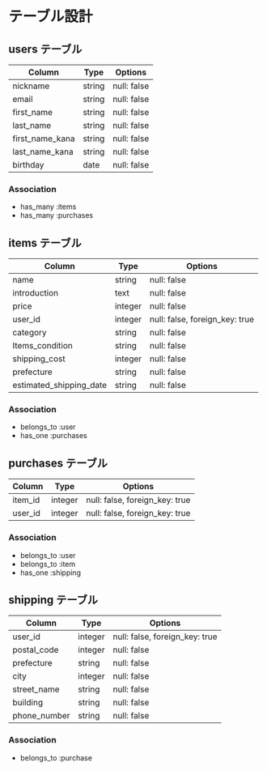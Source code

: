 # テーブル設計

## users テーブル

| Column                  | Type   | Options                 |
| ----------------------- | ------ | ----------------------- |
| nickname                | string | null: false             |
| email                   | string | null: false             |
| first_name              | string | null: false             |
| last_name               | string | null: false             |
| first_name_kana         | string | null: false             |
| last_name_kana          | string | null: false             |
| birthday                | date   | null: false             | 

### Association

- has_many :items
- has_many :purchases


## items テーブル

| Column                  | Type    | Options                        |
| ----------------------- | ------  | ------------------------------ |
| name                    | string  | null: false                    |
| introduction            | text    | null: false                    |
| price                   | integer | null: false                    |
| user_id                 | integer | null: false, foreign_key: true |
| category                | string  | null: false                    | #active_hash
| Items_condition         | string  | null: false                    | #active_hash
| shipping_cost           | integer | null: false                    |
| prefecture              | string  | null: false                    | #active_hash
| estimated_shipping_date | string  | null: false                    | #active_hash

### Association

- belongs_to :user
- has_one :purchases


## purchases テーブル

| Column                  | Type    | Options                        |
| ----------------------- | ------  | ------------------------------ |
| item_id                 | integer | null: false, foreign_key: true |
| user_id                 | integer | null: false, foreign_key: true |

### Association

- belongs_to :user
- belongs_to :item
- has_one :shipping


## shipping テーブル

| Column                  | Type    | Options                        |
| ----------------------- | ------  | ------------------------------ |
| user_id                 | integer | null: false, foreign_key: true |
| postal_code             | integer | null: false                    |
| prefecture              | string  | null: false                    | #active_hash
| city                    | integer | null: false                    | 
| street_name             | string  | null: false                    |
| building                | string  | null: false                    | 
| phone_number            | string  | null: false                    | 


### Association

- belongs_to :purchase